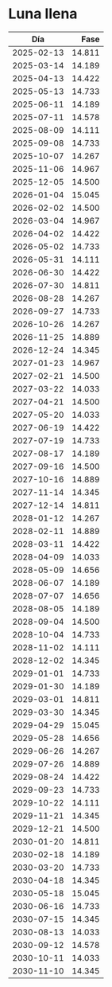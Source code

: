 # Luna llena

Día        | Fase
-----------|------:
2025-02-13 | 14.811
2025-03-14 | 14.189
2025-04-13 | 14.422
2025-05-13 | 14.733
2025-06-11 | 14.189
2025-07-11 | 14.578
2025-08-09 | 14.111
2025-09-08 | 14.733
2025-10-07 | 14.267
2025-11-06 | 14.967
2025-12-05 | 14.500
2026-01-04 | 15.045
2026-02-02 | 14.500
2026-03-04 | 14.967
2026-04-02 | 14.422
2026-05-02 | 14.733
2026-05-31 | 14.111
2026-06-30 | 14.422
2026-07-30 | 14.811
2026-08-28 | 14.267
2026-09-27 | 14.733
2026-10-26 | 14.267
2026-11-25 | 14.889
2026-12-24 | 14.345
2027-01-23 | 14.967
2027-02-21 | 14.500
2027-03-22 | 14.033
2027-04-21 | 14.500
2027-05-20 | 14.033
2027-06-19 | 14.422
2027-07-19 | 14.733
2027-08-17 | 14.189
2027-09-16 | 14.500
2027-10-16 | 14.889
2027-11-14 | 14.345
2027-12-14 | 14.811
2028-01-12 | 14.267
2028-02-11 | 14.889
2028-03-11 | 14.422
2028-04-09 | 14.033
2028-05-09 | 14.656
2028-06-07 | 14.189
2028-07-07 | 14.656
2028-08-05 | 14.189
2028-09-04 | 14.500
2028-10-04 | 14.733
2028-11-02 | 14.111
2028-12-02 | 14.345
2029-01-01 | 14.733
2029-01-30 | 14.189
2029-03-01 | 14.811
2029-03-30 | 14.345
2029-04-29 | 15.045
2029-05-28 | 14.656
2029-06-26 | 14.267
2029-07-26 | 14.889
2029-08-24 | 14.422
2029-09-23 | 14.733
2029-10-22 | 14.111
2029-11-21 | 14.345
2029-12-21 | 14.500
2030-01-20 | 14.811
2030-02-18 | 14.189
2030-03-20 | 14.733
2030-04-18 | 14.345
2030-05-18 | 15.045
2030-06-16 | 14.733
2030-07-15 | 14.345
2030-08-13 | 14.033
2030-09-12 | 14.578
2030-10-11 | 14.033
2030-11-10 | 14.345
